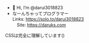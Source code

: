 - 👋 Hi, I’m @darui3018823
- なーんちゃってプログラマー<br>
  Links: https://solo.to/darui3018823<br>
　Site: https://daruks.com

CSSは完全に理解しています()
